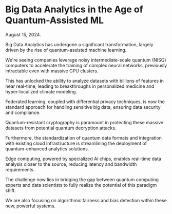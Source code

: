 # Big Data Analytics in the Age of Quantum-Assisted ML

August 15, 2024.

Big Data Analytics has undergone a significant transformation, largely driven by the rise of quantum-assisted machine learning.

We're seeing companies leverage noisy intermediate-scale quantum (NISQ) computers to accelerate the training of complex neural networks, previously intractable even with massive GPU clusters.

This has unlocked the ability to analyze datasets with billions of features in near real-time, leading to breakthroughs in personalized medicine and hyper-localized climate modeling.

Federated learning, coupled with differential privacy techniques, is now the standard approach for handling sensitive big data, ensuring data security and compliance.

Quantum-resistant cryptography is paramount in protecting these massive datasets from potential quantum decryption attacks.

Furthermore, the standardization of quantum data formats and integration with existing cloud infrastructure is streamlining the deployment of quantum-enhanced analytics solutions.

Edge computing, powered by specialized AI chips, enables real-time data analysis closer to the source, reducing latency and bandwidth requirements.

The challenge now lies in bridging the gap between quantum computing experts and data scientists to fully realize the potential of this paradigm shift.

We are also focusing on algorithmic fairness and bias detection within these new, powerful systems.
